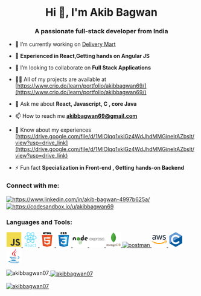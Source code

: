 <h1 align="center">Hi 👋, I'm Akib Bagwan</h1>
<h3 align="center">A passionate full-stack developer from India</h3>

- 🔭 I’m currently working on [Delivery Mart](https://profile-fyi-fdt-test.vercel.app/)

- 🌱 **Experienced in React,Getting hands on Angular JS**

- 👯 I’m looking to collaborate on **Full Stack Applications**

- 👨‍💻 All of my projects are available at [https://www.crio.do/learn/portfolio/akibbagwan69/](https://www.crio.do/learn/portfolio/akibbagwan69/)

- 💬 Ask me about **React, Javascript, C , core Java**

- 📫 How to reach me **akibbagwan69@gmail.com**

- 📄 Know about my experiences [https://drive.google.com/file/d/1MIOlqq1xklGz4WdJhdMMGinelrAZbslt/view?usp=drive_link](https://drive.google.com/file/d/1MIOlqq1xklGz4WdJhdMMGinelrAZbslt/view?usp=drive_link)

- ⚡ Fun fact **Specialization in Front-end , Getting hands-on Backend**

<h3 align="left">Connect with me:</h3>
<p align="left">
<a href="https://linkedin.com/in/https://www.linkedin.com/in/akib-bagwan-4997b625a/" target="blank"><img align="center" src="https://raw.githubusercontent.com/rahuldkjain/github-profile-readme-generator/master/src/images/icons/Social/linked-in-alt.svg" alt="https://www.linkedin.com/in/akib-bagwan-4997b625a/" height="30" width="40" /></a>
<a href="https://codesandbox.com/https://codesandbox.io/u/akibbagwan69" target="blank"><img align="center" src="https://raw.githubusercontent.com/rahuldkjain/github-profile-readme-generator/master/src/images/icons/Social/codesandbox.svg" alt="https://codesandbox.io/u/akibbagwan69" height="30" width="40" /></a>
</p>

<h3 align="left">Languages and Tools:</h3>
<p align="left"></a> <a href="https://developer.mozilla.org/en-US/docs/Web/JavaScript" target="_blank" rel="noreferrer"> <img src="https://raw.githubusercontent.com/devicons/devicon/master/icons/javascript/javascript-original.svg" alt="javascript" width="40" height="40"/> </a> <a href="https://reactjs.org/" target="_blank" rel="noreferrer"> <img src="https://raw.githubusercontent.com/devicons/devicon/master/icons/react/react-original-wordmark.svg" alt="react" width="40" height="40"/> </a>  <a href="https://www.w3.org/html/" target="_blank" rel="noreferrer"> <img src="https://raw.githubusercontent.com/devicons/devicon/master/icons/html5/html5-original-wordmark.svg" alt="html5" width="40" height="40"/> </a><a href="https://www.w3schools.com/css/" target="_blank" rel="noreferrer"> <img src="https://raw.githubusercontent.com/devicons/devicon/master/icons/css3/css3-original-wordmark.svg" alt="css3" width="40" height="40"/> </a> <a href="https://nodejs.org" target="_blank" rel="noreferrer"> <img src="https://raw.githubusercontent.com/devicons/devicon/master/icons/nodejs/nodejs-original-wordmark.svg" alt="nodejs" width="40" height="40"/> </a> <a href="https://expressjs.com" target="_blank" rel="noreferrer"> <img src="https://raw.githubusercontent.com/devicons/devicon/master/icons/express/express-original-wordmark.svg" alt="express" width="40" height="40"/> </a>   <a href="https://www.mongodb.com/" target="_blank" rel="noreferrer"> <img src="https://raw.githubusercontent.com/devicons/devicon/master/icons/mongodb/mongodb-original-wordmark.svg" alt="mongodb" width="40" height="40"/> </a><a href="https://postman.com" target="_blank" rel="noreferrer"> <img src="https://www.vectorlogo.zone/logos/getpostman/getpostman-icon.svg" alt="postman" width="40" height="40"/> </a> <a href="https://aws.amazon.com" target="_blank" rel="noreferrer"> <img src="https://raw.githubusercontent.com/devicons/devicon/master/icons/amazonwebservices/amazonwebservices-original-wordmark.svg" alt="aws" width="40" height="40"/> </a> <a href="https://www.cprogramming.com/" target="_blank" rel="noreferrer"> <img src="https://raw.githubusercontent.com/devicons/devicon/master/icons/c/c-original.svg" alt="c" width="40" height="40"/> </a> <a href="https://www.java.com" target="_blank" rel="noreferrer"> <img src="https://raw.githubusercontent.com/devicons/devicon/master/icons/java/java-original.svg" alt="java" width="40" height="40"/></p>

<p><img align="left" src="https://github-readme-stats.vercel.app/api/top-langs?username=akibbagwan07&show_icons=true&locale=en&layout=compact" alt="akibbagwan07" /></p>

<p>&nbsp;<img align="center" src="https://github-readme-stats.vercel.app/api?username=akibbagwan07&show_icons=true&locale=en" alt="akibbagwan07" /></p>

<p><img align="center" src="https://github-readme-streak-stats.herokuapp.com/?user=akibbagwan07&" alt="akibbagwan07" /></p>
